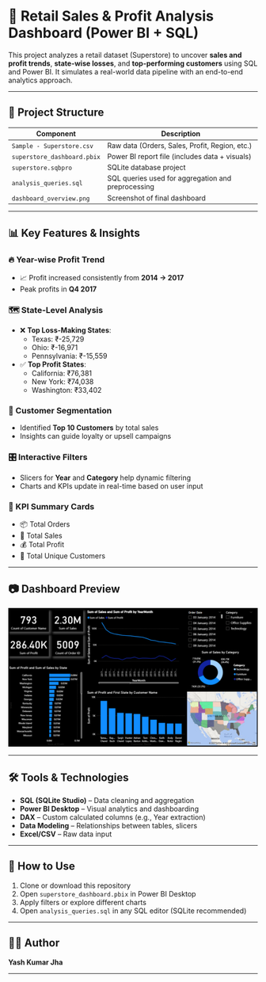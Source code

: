 # 🛒 Retail Sales & Profit Analysis Dashboard (Power BI + SQL)

This project analyzes a retail dataset (Superstore) to uncover **sales and profit trends**, **state-wise losses**, and **top-performing customers** using SQL and Power BI. It simulates a real-world data pipeline with an end-to-end analytics approach.

---

## 📁 Project Structure

| Component | Description |
|----------|-------------|
| `Sample - Superstore.csv` | Raw data (Orders, Sales, Profit, Region, etc.) |
| `superstore_dashboard.pbix` | Power BI report file (includes data + visuals) |
| `superstore.sqbpro` | SQLite database project |
| `analysis_queries.sql` | SQL queries used for aggregation and preprocessing |
| `dashboard_overview.png` | Screenshot of final dashboard |

---

## 📊 Key Features & Insights

### 🔥 Year-wise Profit Trend
- 📈 Profit increased consistently from **2014 → 2017**
- Peak profits in **Q4 2017**

### 🗺️ State-Level Analysis
- ❌ **Top Loss-Making States**:
  - Texas: ₹-25,729
  - Ohio: ₹-16,971
  - Pennsylvania: ₹-15,559
- ✅ **Top Profit States**:
  - California: ₹76,381
  - New York: ₹74,038
  - Washington: ₹33,402

### 👥 Customer Segmentation
- Identified **Top 10 Customers** by total sales
- Insights can guide loyalty or upsell campaigns

### 🎛️ Interactive Filters
- Slicers for **Year** and **Category** help dynamic filtering
- Charts and KPIs update in real-time based on user input

### 📌 KPI Summary Cards
- 📦 Total Orders
- 💸 Total Sales
- 💰 Total Profit
- 👥 Total Unique Customers

---

## 📷 Dashboard Preview

![Dashboard Overview](dashboard.png)

---

## 🛠️ Tools & Technologies

- **SQL (SQLite Studio)** – Data cleaning and aggregation
- **Power BI Desktop** – Visual analytics and dashboarding
- **DAX** – Custom calculated columns (e.g., Year extraction)
- **Data Modeling** – Relationships between tables, slicers
- **Excel/CSV** – Raw data input

---

## 📂 How to Use

1. Clone or download this repository
2. Open `superstore_dashboard.pbix` in Power BI Desktop
3. Apply filters or explore different charts
4. Open `analysis_queries.sql` in any SQL editor (SQLite recommended)

---

## 👨‍💻 Author

**Yash Kumar Jha**  

---

